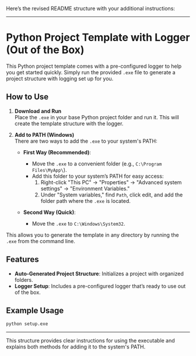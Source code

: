 Here’s the revised README structure with your additional instructions:

---

# Python Project Template with Logger (Out of the Box)

This Python project template comes with a pre-configured logger to help you get started quickly. Simply run the provided `.exe` file to generate a project structure with logging set up for you.

## How to Use

1. **Download and Run**  
   Place the `.exe` in your base Python project folder and run it. This will create the template structure with the logger.

2. **Add to PATH (Windows)**  
   There are two ways to add the `.exe` to your system's PATH:

   - **First Way (Recommended)**:
     - Move the `.exe` to a convenient folder (e.g., `C:\Program Files\MyApp\`).
     - Add this folder to your system’s PATH for easy access:
       1. Right-click "This PC" → "Properties" → "Advanced system settings" → "Environment Variables."
       2. Under "System variables," find `Path`, click edit, and add the folder path where the `.exe` is located.
  
   - **Second Way (Quick)**:
     - Move the `.exe` to `C:\Windows\System32`.

This allows you to generate the template in any directory by running the `.exe` from the command line.

## Features
- **Auto-Generated Project Structure**: Initializes a project with organized folders.
- **Logger Setup**: Includes a pre-configured logger that’s ready to use out of the box.

## Example Usage

```bash
python setup.exe
```

---

This structure provides clear instructions for using the executable and explains both methods for adding it to the system's PATH.
